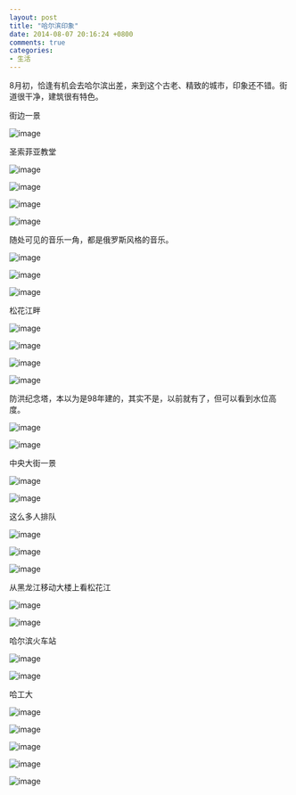 ```yaml
---
layout: post
title: "哈尔滨印象"
date: 2014-08-07 20:16:24 +0800
comments: true
categories: 
- 生活
---
```


8月初，恰逢有机会去哈尔滨出差，来到这个古老、精致的城市，印象还不错。街道很干净，建筑很有特色。

街边一景

![image](/myresource/images/haerbin201408/HA_ER_BIN_IMG_1304.jpg)
<!--more-->
圣索菲亚教堂

![image](/myresource/images/haerbin201408/HA_ER_BIN_IMG_1266.jpg)


![image](/myresource/images/haerbin201408/HA_ER_BIN_IMG_1268.jpg)

![image](/myresource/images/haerbin201408/HA_ER_BIN_IMG_1269.jpg)

![image](/myresource/images/haerbin201408/HA_ER_BIN_IMG_1275.jpg)

随处可见的音乐一角，都是俄罗斯风格的音乐。

![image](/myresource/images/haerbin201408/HA_ER_BIN_IMG_1276.jpg)

![image](/myresource/images/haerbin201408/HA_ER_BIN_IMG_1277.jpg)

![image](/myresource/images/haerbin201408/HA_ER_BIN_IMG_1278.jpg)

松花江畔

![image](/myresource/images/haerbin201408/HA_ER_BIN_IMG_1279.jpg)

![image](/myresource/images/haerbin201408/HA_ER_BIN_IMG_1281.jpg)

![image](/myresource/images/haerbin201408/HA_ER_BIN_IMG_1282.jpg)

![image](/myresource/images/haerbin201408/HA_ER_BIN_IMG_1283.jpg)

防洪纪念塔，本以为是98年建的，其实不是，以前就有了，但可以看到水位高度。

![image](/myresource/images/haerbin201408/HA_ER_BIN_IMG_1285.jpg)

![image](/myresource/images/haerbin201408/HA_ER_BIN_IMG_1288.jpg)

中央大街一景

![image](/myresource/images/haerbin201408/HA_ER_BIN_IMG_1289.jpg)

![image](/myresource/images/haerbin201408/HA_ER_BIN_IMG_1291.jpg)

这么多人排队

![image](/myresource/images/haerbin201408/HA_ER_BIN_IMG_1295.jpg)

![image](/myresource/images/haerbin201408/HA_ER_BIN_IMG_1298.jpg)

![image](/myresource/images/haerbin201408/HA_ER_BIN_IMG_1300.jpg)

从黑龙江移动大楼上看松花江

![image](/myresource/images/haerbin201408/HA_ER_BIN_IMG_1306.jpg)

![image](/myresource/images/haerbin201408/HA_ER_BIN_IMG_1307.jpg)

哈尔滨火车站

![image](/myresource/images/haerbin201408/HA_ER_BIN_IMG_1316.jpg)

![image](/myresource/images/haerbin201408/HA_ER_BIN_IMG_1317.jpg)

哈工大

![image](/myresource/images/haerbin201408/HA_ER_BIN_IMG_1319.jpg)

![image](/myresource/images/haerbin201408/HA_ER_BIN_IMG_1320.jpg)

![image](/myresource/images/haerbin201408/HA_ER_BIN_IMG_1321.jpg)

![image](/myresource/images/haerbin201408/HA_ER_BIN_IMG_1322.jpg)

![image](/myresource/images/haerbin201408/HA_ER_BIN_IMG_1323.jpg)
